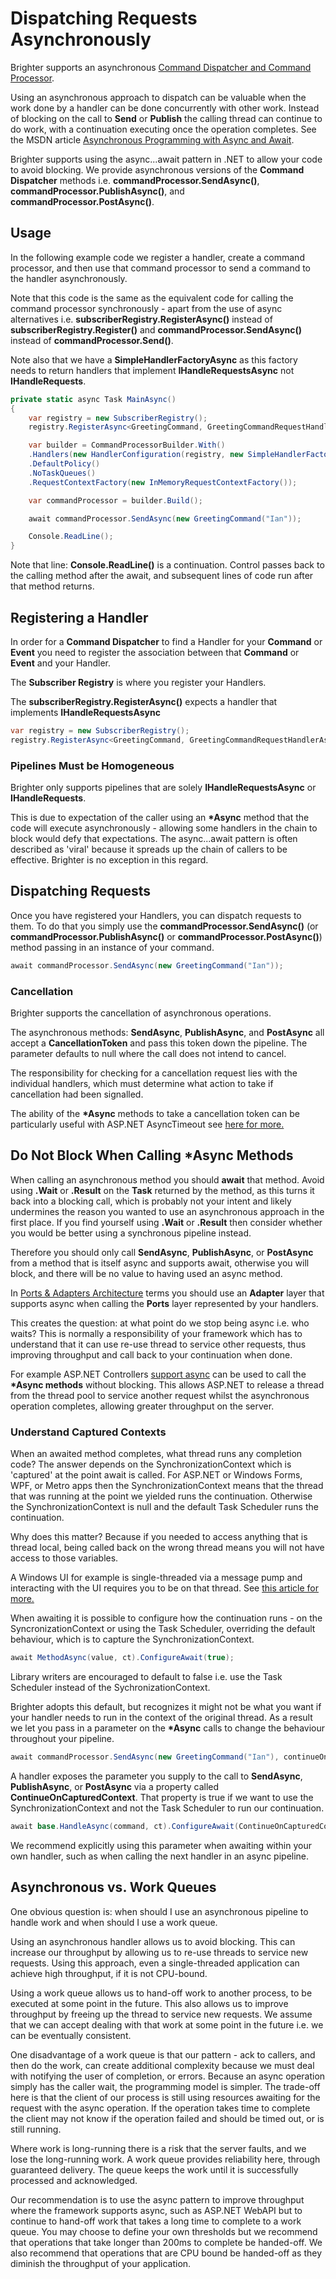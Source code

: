 # Dispatching Requests Asynchronously

Brighter supports an asynchronous [Command Dispatcher and Command
Processor](CommandsCommandDispatcherandProcessor.html).

Using an asynchronous approach to dispatch can be valuable when the work
done by a handler can be done concurrently with other work. Instead of
blocking on the call to **Send** or **Publish** the calling thread can
continue to do work, with a continuation executing once the operation
completes. See the MSDN article [Asynchronous Programming with Async and
Await](https://docs.microsoft.com/en-us/dotnet/csharp/async).

Brighter supports using the async\...await pattern in .NET to allow your
code to avoid blocking. We provide asynchronous versions of the
**Command Dispatcher** methods i.e. **commandProcessor.SendAsync()**,
**commandProcessor.PublishAsync()**, and
**commandProcessor.PostAsync()**.

## Usage

In the following example code we register a handler, create a command
processor, and then use that command processor to send a command to the
handler asynchronously.

Note that this code is the same as the equivalent code for calling the
command processor synchronously - apart from the use of async
alternatives i.e. **subscriberRegistry.RegisterAsync()** instead of
**subscriberRegistry.Register()** and **commandProcessor.SendAsync()**
instead of **commandProcessor.Send()**.

Note also that we have a **SimpleHandlerFactoryAsync** as this factory
needs to return handlers that implement **IHandleRequestsAsync** not
**IHandleRequests**.

``` csharp
private static async Task MainAsync()
{
    var registry = new SubscriberRegistry();
    registry.RegisterAsync<GreetingCommand, GreetingCommandRequestHandlerAsync>();

    var builder = CommandProcessorBuilder.With()
    .Handlers(new HandlerConfiguration(registry, new SimpleHandlerFactoryAsync()))
    .DefaultPolicy()
    .NoTaskQueues()
    .RequestContextFactory(new InMemoryRequestContextFactory());

    var commandProcessor = builder.Build();

    await commandProcessor.SendAsync(new GreetingCommand("Ian"));

    Console.ReadLine();
}
```

Note that line: **Console.ReadLine()** is a continuation. Control passes
back to the calling method after the await, and subsequent lines of code
run after that method returns.

## Registering a Handler

In order for a **Command Dispatcher** to find a Handler for your
**Command** or **Event** you need to register the association between
that **Command** or **Event** and your Handler.

The **Subscriber Registry** is where you register your Handlers.

The **subscriberRegistry.RegisterAsync()** expects a handler that
implements **IHandleRequestsAsync**

``` csharp
var registry = new SubscriberRegistry();
registry.RegisterAsync<GreetingCommand, GreetingCommandRequestHandlerAsync>();
```

### Pipelines Must be Homogeneous

Brighter only supports pipelines that are solely
**IHandleRequestsAsync** or **IHandleRequests**.

This is due to expectation of the caller using an **\*Async** method
that the code will execute asynchronously - allowing some handlers in
the chain to block would defy that expectations. The async\...await
pattern is often described as \'viral\' because it spreads up the chain
of callers to be effective. Brighter is no exception in this regard.

## Dispatching Requests

Once you have registered your Handlers, you can dispatch requests to
them. To do that you simply use the **commandProcessor.SendAsync()** (or
**commandProcessor.PublishAsync()** or **commandProcessor.PostAsync()**)
method passing in an instance of your command.

``` csharp
await commandProcessor.SendAsync(new GreetingCommand("Ian"));
```

### Cancellation

Brighter supports the cancellation of asynchronous operations.

The asynchronous methods: **SendAsync**, **PublishAsync**, and
**PostAsync** all accept a **CancellationToken** and pass this token
down the pipeline. The parameter defaults to null where the call does
not intend to cancel.

The responsibility for checking for a cancellation request lies with the
individual handlers, which must determine what action to take if
cancellation had been signalled.

The ability of the **\*Async** methods to take a cancellation token can
be particularly useful with ASP.NET AsyncTimeout see [here for
more.](https://dotnetcodr.com/2013/01/04/timeout-exceptions-with-asyncawait-in-net4-5-mvc4-with-c/)

## Do Not Block When Calling \*Async Methods

When calling an asynchronous method you should **await** that method.
Avoid using **.Wait** or **.Result** on the **Task** returned by the
method, as this turns it back into a blocking call, which is probably
not your intent and likely undermines the reason you wanted to use an
asynchronous approach in the first place. If you find yourself using
**.Wait** or **.Result** then consider whether you would be better using
a synchronous pipeline instead.

Therefore you should only call **SendAsync**, **PublishAsync**, or
**PostAsync** from a method that is itself async and supports await,
otherwise you will block, and there will be no value to having used an
async method.

In [Ports & Adapters
Architecture](https://www.goparamore.io/ports-adapters/) terms you
should use an **Adapter** layer that supports async when calling the
**Ports** layer represented by your handlers.

This creates the question: at what point do we stop being async i.e. who
waits? This is normally a responsibility of your framework which has to
understand that it can use re-use thread to service other requests, thus
improving throughput and call back to your continuation when done.

For example ASP.NET Controllers [support
async](https://www.asp.net/mvc/overview/performance/using-asynchronous-methods-in-aspnet-mvc-4)
can be used to call the **\*Async methods** without blocking. This
allows ASP.NET to release a thread from the thread pool to service
another request whilst the asynchronous operation completes, allowing
greater throughput on the server.

### Understand Captured Contexts

When an awaited method completes, what thread runs any completion code?
The answer depends on the SynchronizationContext which is \'captured\'
at the point await is called. For ASP.NET or Windows Forms, WPF, or
Metro apps then the SynchronizationContext means that the thread that
was running at the point we yielded runs the continuation. Otherwise the
SynchronizationContext is null and the default Task Scheduler runs the
continuation.

Why does this matter? Because if you needed to access anything that is
thread local, being called back on the wrong thread means you will not
have access to those variables.

A Windows UI for example is single-threaded via a message pump and
interacting with the UI requires you to be on that thread. See [this
article for
more.](https://blogs.msdn.com/b/pfxteam/archive/2012/01/20/10259049.aspx)

When awaiting it is possible to configure how the continuation runs - on
the SyncronizationContext or using the Task Scheduler, overriding the
default behaviour, which is to capture the SynchronizationContext.

``` csharp
await MethodAsync(value, ct).ConfigureAwait(true);
```

Library writers are encouraged to default to false i.e. use the Task
Scheduler instead of the SychronizationContext.

Brighter adopts this default, but recognizes it might not be what you
want if your handler needs to run in the context of the original thread.
As a result we let you pass in a parameter on the **\*Async** calls to
change the behaviour throughout your pipeline.

``` csharp
await commandProcessor.SendAsync(new GreetingCommand("Ian"), continueOnCapturedContext: true);
```

A handler exposes the parameter you supply to the call to **SendAsync**,
**PublishAsync**, or **PostAsync** via a property called
**ContinueOnCapturedContext**. That property is true if we want to use
the SynchronizationContext and not the Task Scheduler to run our
continuation.

``` csharp
await base.HandleAsync(command, ct).ConfigureAwait(ContinueOnCapturedContext);
```

We recommend explicitly using this parameter when awaiting within your
own handler, such as when calling the next handler in an async pipeline.

## Asynchronous vs. Work Queues

One obvious question is: when should I use an asynchronous pipeline to
handle work and when should I use a work queue.

Using an asynchronous handler allows us to avoid blocking. This can
increase our throughput by allowing us to re-use threads to service new
requests. Using this approach, even a single-threaded application can
achieve high throughput, if it is not CPU-bound.

Using a work queue allows us to hand-off work to another process, to be
executed at some point in the future. This also allows us to improve
throughput by freeing up the thread to service new requests. We assume
that we can accept dealing with that work at some point in the future
i.e. we can be eventually consistent.

One disadvantage of a work queue is that our pattern - ack to callers,
and then do the work, can create additional complexity because we must
deal with notifying the user of completion, or errors. Because an async
operation simply has the caller wait, the programming model is simpler.
The trade-off here is that the client of our process is still using
resources awaiting for the request with the async operation. If the
operation takes time to complete the client may not know if the
operation failed and should be timed out, or is still running.

Where work is long-running there is a risk that the server faults, and
we lose the long-running work. A work queue provides reliability here,
through guaranteed delivery. The queue keeps the work until it is
successfully processed and acknowledged.

Our recommendation is to use the async pattern to improve throughput
where the framework supports async, such as ASP.NET WebAPI but to
continue to hand-off work that takes a long time to complete to a work
queue. You may choose to define your own thresholds but we recommend
that operations that take longer than 200ms to complete be handed-off.
We also recommend that operations that are CPU bound be handed-off as
they diminish the throughput of your application.
